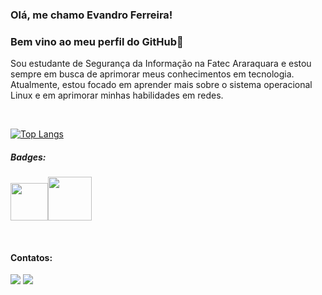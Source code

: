 ### Olá, me chamo Evandro Ferreira! 
### Bem vino ao meu perfil do GitHub👋

Sou estudante de Segurança da Informação na Fatec Araraquara e estou sempre em busca de aprimorar meus conhecimentos em tecnologia. Atualmente, estou focado em aprender mais sobre o sistema operacional Linux e em aprimorar minhas habilidades em redes.
<p><br>


[![Top Langs](https://github-readme-stats.vercel.app/api/top-langs/?username=Epirez&layout=compact)](https://github.com/anuraghazra/github-readme-stats)
  
##### Badges:
[<img src="https://images.credly.com/size/340x340/images/70d71df5-f3dc-4380-9b9d-f22513a70417/CCNAITN__1_.png" width="60" height="60"/>](https://www.credly.com/badges/1aa429d0-715e-4962-9078-8adec2f278bb)[<img src="https://images.credly.com/size/340x340/images/0ab768d9-dda0-439e-aeef-edfa6e0f3579/image.png" width="70" height="70"/>](https://www.credly.com/badges/1f9fe7f4-30f7-4b82-ba67-1acc1a931fea)
 
 <p><br>

#### Contatos:  
<div>  
<a href="https://www.linkedin.com/in/evandrofmp/" target="_blank"><img src="https://img.shields.io/badge/-LinkedIn-%230077B5?style=for-the-badge&logo=linkedin&logoColor=white" target="_blank"></a> 
<a href = "mailto:evandrofemp@gmail.com"><img src="https://img.shields.io/badge/Gmail-D14836?style=for-the-badge&logo=gmail&logoColor=white" target="_blank"></a>
</div>


<!--
**Epirez/Epirez** is a ✨ _special_ ✨ repository because its `README.md` (this file) appears on your GitHub profile.

Here are some ideas to get you started:

- 🔭 I’m currently working on ...
- 🌱 I’m currently learning ...
- 👯 I’m looking to collaborate on ...
- 🤔 I’m looking for help with ...
- 💬 Ask me about ...
- 📫 How to reach me: ...
- 😄 Pronouns: ...
- ⚡ Fun fact: ...
-->

